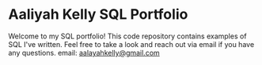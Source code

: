 # Aaliyah Kelly SQL Portfolio
Welcome to my SQL portfolio! This code repository contains examples of SQL I've written. Feel free to take a look and reach out via email if you have any questions. email: aalayahkelly@gmail.com
